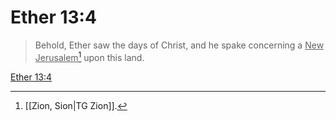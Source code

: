 # Ether 13:4

> Behold, Ether saw the days of Christ, and he spake concerning a <u>New Jerusalem</u>[^a] upon this land.

[Ether 13:4](https://www.churchofjesuschrist.org/study/scriptures/bofm/ether/13?lang=eng&id=p4#p4)


[^a]: [[Zion, Sion|TG Zion]].  
